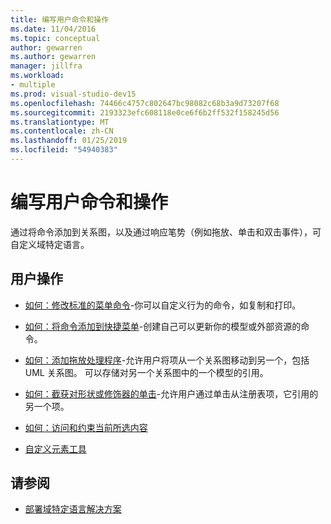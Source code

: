 ```yaml
---
title: 编写用户命令和操作
ms.date: 11/04/2016
ms.topic: conceptual
author: gewarren
ms.author: gewarren
manager: jillfra
ms.workload:
- multiple
ms.prod: visual-studio-dev15
ms.openlocfilehash: 74466c4757c802647bc98082c68b3a9d73207f68
ms.sourcegitcommit: 2193323efc608118e0ce6f6b2ff532f158245d56
ms.translationtype: MT
ms.contentlocale: zh-CN
ms.lasthandoff: 01/25/2019
ms.locfileid: "54940383"
---
```

# <a name="writing-user-commands-and-actions"></a>编写用户命令和操作
通过将命令添加到关系图，以及通过响应笔势（例如拖放、单击和双击事件），可自定义域特定语言。

## <a name="user-actions"></a>用户操作

-   [如何：修改标准的菜单命令](../modeling/how-to-modify-a-standard-menu-command-in-a-domain-specific-language.md)-你可以自定义行为的命令，如复制和打印。

-   [如何：将命令添加到快捷菜单](../modeling/how-to-add-a-command-to-the-shortcut-menu.md)-创建自己可以更新你的模型或外部资源的命令。

-   [如何：添加拖放处理程序](../modeling/how-to-add-a-drag-and-drop-handler.md)-允许用户将项从一个关系图移动到另一个，包括 UML 关系图。 可以存储对另一个关系图中的一个模型的引用。

-   [如何：截获对形状或修饰器的单击](../modeling/how-to-intercept-a-click-on-a-shape-or-decorator.md)-允许用户通过单击从注册表项，它引用的另一个项。

-   [如何：访问和约束当前所选内容](../modeling/how-to-access-and-constrain-the-current-selection.md)

-   [自定义元素工具](../modeling/customizing-element-tools.md)

## <a name="see-also"></a>请参阅

- [部署域特定语言解决方案](../modeling/deploying-domain-specific-language-solutions.md)

